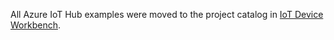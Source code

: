 All Azure IoT Hub  examples were moved to the project catalog in [IoT Device Workbench](https://marketplace.visualstudio.com/items?itemName=vsciot-vscode.vscode-iot-workbench).